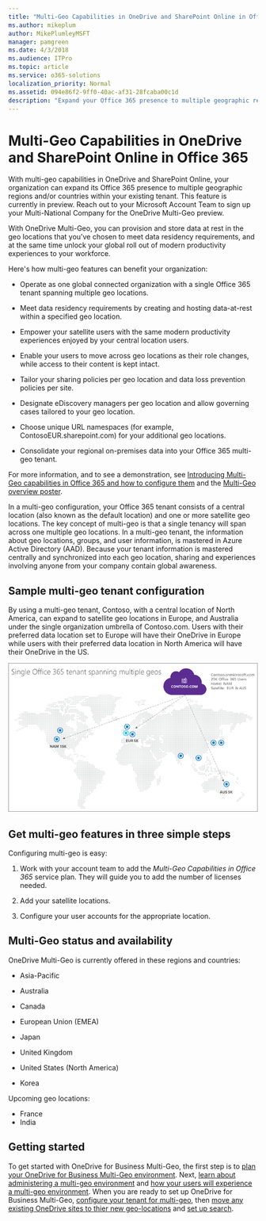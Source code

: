 ```yaml
---
title: "Multi-Geo Capabilities in OneDrive and SharePoint Online in Office 365"
ms.author: mikeplum
author: MikePlumleyMSFT
manager: pamgreen
ms.date: 4/3/2018
ms.audience: ITPro
ms.topic: article
ms.service: o365-solutions
localization_priority: Normal
ms.assetid: 094e86f2-9ff0-40ac-af31-28fcaba00c1d
description: "Expand your Office 365 presence to multiple geographic regions with multi-geo capabilities in OneDrive and SharePoint Online."
---
```


# Multi-Geo Capabilities in OneDrive and SharePoint Online in Office 365

With multi-geo capabilities in OneDrive and SharePoint Online, your organization can expand its Office 365 presence to multiple geographic regions and/or countries within your existing tenant. This feature is currently in preview. Reach out to your Microsoft Account Team to sign up your Multi-National Company for the OneDrive Multi-Geo preview.
  
With OneDrive Multi-Geo, you can provision and store data at rest in the geo locations that you've chosen to meet data residency requirements, and at the same time unlock your global roll out of modern productivity experiences to your workforce.
  
Here's how multi-geo features can benefit your organization:
  
- Operate as one global connected organization with a single Office 365 tenant spanning multiple geo locations.
    
- Meet data residency requirements by creating and hosting data-at-rest within a specified geo location.
    
- Empower your satellite users with the same modern productivity experiences enjoyed by your central location users.
    
- Enable your users to move across geo locations as their role changes, while access to their content is kept intact.
    
- Tailor your sharing policies per geo location and data loss prevention policies per site.
    
- Designate eDiscovery managers per geo location and allow governing cases tailored to your geo location.
    
- Choose unique URL namespaces (for example, ContosoEUR.sharepoint.com) for your additional geo locations.
    
- Consolidate your regional on-premises data into your Office 365 multi-geo tenant.
    
For more information, and to see a demonstration, see [Introducing Multi-Geo capabilities in Office 365 and how to configure them](https://youtu.be/wGaZAUOQIPQ) and the [Multi-Geo overview poster](https://technet.microsoft.com/library/dn782272.aspx).
  
In a multi-geo configuration, your Office 365 tenant consists of a central location (also known as the default location) and one or more satellite geo locations. The key concept of multi-geo is that a single tenancy will span across one multiple geo locations. In a multi-geo tenant, the information about geo locations, groups, and user information, is mastered in Azure Active Directory (AAD). Because your tenant information is mastered centrally and synchronized into each geo location, sharing and experiences involving anyone from your company contain global awareness.
  
## Sample multi-geo tenant configuration

By using a multi-geo tenant, Contoso, with a central location of North America, can expand to satellite geo locations in Europe, and Australia under the single organization umbrella of Contoso.com. Users with their preferred data location set to Europe will have their OneDrive in Europe while users with their preferred data location in North America will have their OneDrive in the US.
  
![Map of the world, showing geo locations for Contoso and other available geo locations](images/df317ccc-2e53-411d-9211-a5aee63ca1e5.png)
  
## Get multi-geo features in three simple steps

Configuring multi-geo is easy:
  
1. Work with your account team to add the _Multi-Geo Capabilities in Office 365_ service plan. They will guide you to add the number of licenses needed.
    
2. Add your satellite locations.
    
3. Configure your user accounts for the appropriate location.
    
## Multi-Geo status and availability

OneDrive Multi-Geo is currently offered in these regions and countries:
  
- Asia-Pacific
    
- Australia
    
- Canada
    
- European Union (EMEA)
    
- Japan
    
- United Kingdom
    
- United States (North America)
    
- Korea
      
Upcoming geo locations:
  
- France
- India
    
## Getting started

To get started with OneDrive for Business Multi-Geo, the first step is to [plan your OneDrive for Business Multi-Geo environment](plan-for-multi-geo.md). Next, [learn about administering a multi-geo environment](administering-a-multi-geo-environment.md) and [how your users will experience a multi-geo environment](multi-geo-user-experience.md). When you are ready to set up OneDrive for Business Multi-Geo, [configure your tenant for multi-geo](multi-geo-tenant-configuration.md), then [move any existing OneDrive sites to thier new geo-locations](move-onedrive-between-geo-locations.md) and [set up search](configure-search-for-multi-geo.md).
